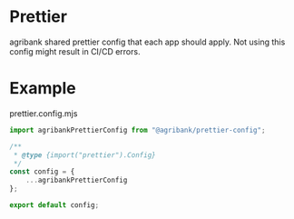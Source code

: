# Prettier

agribank shared prettier config that each app should apply. Not using this config might result in CI/CD errors.

# Example

prettier.config.mjs

```js
import agribankPrettierConfig from "@agribank/prettier-config";

/**
 * @type {import("prettier").Config}
 */
const config = {
	...agribankPrettierConfig
};

export default config;
```
